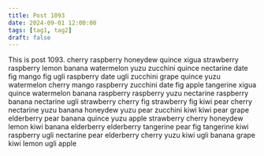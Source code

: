 ```yaml
---
title: Post 1093
date: 2024-09-01 12:00:00
tags: [tag1, tag2]
draft: false
---
```

This is post 1093.
cherry
raspberry
honeydew
quince
xigua
strawberry
raspberry
lemon
banana
watermelon
yuzu
zucchini
quince
nectarine
date
fig
mango
fig
ugli
raspberry
date
ugli
zucchini
grape
quince
yuzu
watermelon
cherry
mango
raspberry
zucchini
date
fig
apple
tangerine
xigua
quince
watermelon
banana
raspberry
raspberry
yuzu
nectarine
raspberry
banana
nectarine
ugli
strawberry
cherry
fig
strawberry
fig
kiwi
pear
cherry
nectarine
yuzu
banana
honeydew
yuzu
pear
zucchini
kiwi
kiwi
pear
grape
elderberry
pear
banana
quince
yuzu
apple
strawberry
cherry
honeydew
lemon
kiwi
banana
elderberry
elderberry
tangerine
pear
fig
tangerine
kiwi
raspberry
ugli
nectarine
pear
elderberry
cherry
yuzu
kiwi
ugli
banana
grape
kiwi
lemon
ugli
apple
